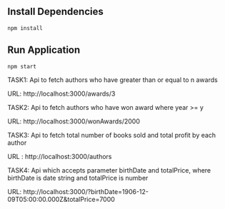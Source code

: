 ## Install Dependencies

```shell
npm install
```

## Run Application

```shell
npm start
```
TASK1: Api to fetch authors who have greater than or equal to n awards

URL: http://localhost:3000/awards/3

TASK2: Api to fetch authors who have won award where year >= y

URL: http://localhost:3000/wonAwards/2000

TASK3: Api to fetch total number of books sold and total profit by each author

URL : http://localhost:3000/authors

TASK4: Api which accepts parameter birthDate and totalPrice, where birthDate is 
date string and totalPrice is number

URL: http://localhost:3000/?birthDate=1906-12-09T05:00:00.000Z&totalPrice=7000